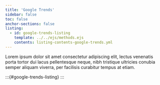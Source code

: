 ```yaml
---
title: 'Google Trends'
sidebar: false
toc: false
anchor-sections: false
listing:
  - id: google-trends-listing
    template: ../../ejs/methods.ejs
    contents: listing-contents-google-trends.yml
---
```


Lorem ipsum dolor sit amet consectetur adipiscing elit, lectus venenatis porta tortor dui lacus pellentesque neque, nibh tristique ultricies conubia semper aliquam viverra, per facilisis curabitur tempus at etiam.

:::{#google-trends-listing}
:::

